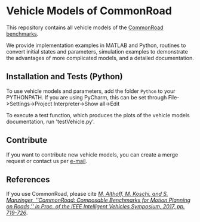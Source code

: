 # Vehicle Models of CommonRoad

This repository contains all vehicle models of the [CommonRoad benchmarks](https://commonroad.in.tum.de/). 

We provide implementation examples in MATLAB and Python, routines to convert initial states and parameters, simulation examples to demonstrate the advantages of more complicated models, and a detailed documentation.

## Installation and Tests (Python)

To use vehicle models and parameters, add the folder `Python` to your PYTHONPATH. If you are using PyCharm, this can be set through File->Settings->Project Interpreter->Show all->Edit

To execute a test function, which produces the plots of the vehicle models documentation, run 'testVehicle.py'.

## Contribute

If you want to contribute new vehicle models, you can create a merge request or contact us per [e-mail](mailto:commonroad-i06@in.tum.de).

## References

If you use CommonRoad, please cite *[M. Althoff, M. Koschi, and S. Manzinger, ''CommonRoad: Composable Benchmarks for Motion Planning on Roads,'' in Proc. of the IEEE Intelligent Vehicles Symposium, 2017, pp. 719-726](http://mediatum.ub.tum.de/doc/1379638/776321.pdf)*.

